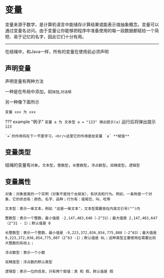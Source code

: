 # 变量

变量来源于数学，是计算机语言中能储存计算结果或能表示值抽象概念。变量可以通过变量名访问。由于变量让你能够把程序中准备使用的每一段数据都赋给一个简短、易于记忆的名字，因此它们十分有用。
***

在结绳中，和Java一样，所有的变量在使用前必须声明

## 声明变量

声明变量有两种方法

一种是在布局中添加，如`按钮`,`对话框`

另一种像下面所示

```
变量 xxx 为 xxx
```

??? example "例子"
    ```
    变量 a 为 文本型
    a = "123"
    弹出提示(a)
    ```
    运行后将弹出提示`123`
    
    `=`的作用将在下一节里学习，<br/>这里它的作用是给变量 `a` **赋值**

## 变量类型

结绳的变量有`对象`，`文本型`，`整数型`，`长整数型`，`浮点数型`，`双精度型`，`逻辑型`

## 变量属性
```
对象：对象是类的一个实例（对象不是找个女朋友），有状态和行为。例如，一条狗是一个对象，它的状态有：颜色、名字、品种；行为有：摇尾巴、叫、吃等

文本型：表示一串文本，例如 "这是一串文本"，文本型需要放在内英文引号("")内

整数型：表示一个整数，最小值是 -2,147,483,648（-2^31）；最大值是 2,147,483,647（2^31 - 1）；默认值是 0

长整数型：表示一个整数，最小值是 -9,223,372,036,854,775,808（-2^63）；最大值是 9,223,372,036,854,775,807（2^63 -1）；默认值是 0L；这种类型主要使用在需要比较大整数的系统上；

浮点数型：表示一个小数

双精度型：浮点数的默认类型

逻辑型：表示一位的信息，只有两个取值：真 和 假，默认值是 假
```


<br/>